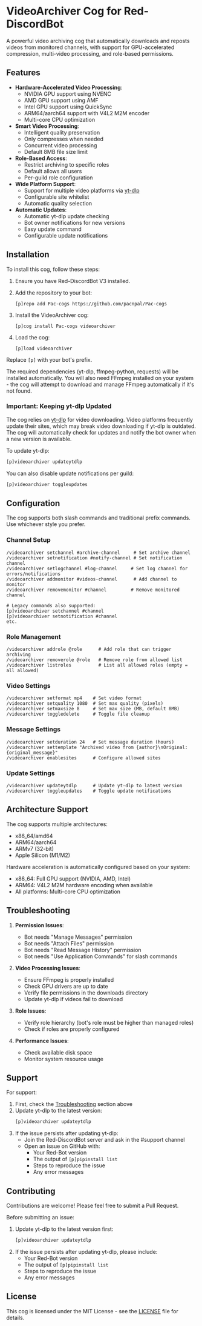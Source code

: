 # VideoArchiver Cog for Red-DiscordBot

A powerful video archiving cog that automatically downloads and reposts videos from monitored channels, with support for GPU-accelerated compression, multi-video processing, and role-based permissions.

## Features

- **Hardware-Accelerated Video Processing**:
  - NVIDIA GPU support using NVENC
  - AMD GPU support using AMF
  - Intel GPU support using QuickSync
  - ARM64/aarch64 support with V4L2 M2M encoder
  - Multi-core CPU optimization
- **Smart Video Processing**:
  - Intelligent quality preservation
  - Only compresses when needed
  - Concurrent video processing
  - Default 8MB file size limit
- **Role-Based Access**:
  - Restrict archiving to specific roles
  - Default allows all users
  - Per-guild role configuration
- **Wide Platform Support**:
  - Support for multiple video platforms via [yt-dlp](https://github.com/yt-dlp/yt-dlp)
  - Configurable site whitelist
  - Automatic quality selection
- **Automatic Updates**:
  - Automatic yt-dlp update checking
  - Bot owner notifications for new versions
  - Easy update command
  - Configurable update notifications

## Installation

To install this cog, follow these steps:

1. Ensure you have Red-DiscordBot V3 installed.
2. Add the repository to your bot:

   ```
   [p]repo add Pac-cogs https://github.com/pacnpal/Pac-cogs
   ```

3. Install the VideoArchiver cog:

   ```
   [p]cog install Pac-cogs videoarchiver
   ```

4. Load the cog:

   ```
   [p]load videoarchiver
   ```

Replace `[p]` with your bot's prefix.

The required dependencies (yt-dlp, ffmpeg-python, requests) will be installed automatically. You will also need FFmpeg installed on your system - the cog will attempt to download and manage FFmpeg automatically if it's not found.

### Important: Keeping yt-dlp Updated

The cog relies on [yt-dlp](https://github.com/yt-dlp/yt-dlp) for video downloading. Video platforms frequently update their sites, which may break video downloading if yt-dlp is outdated. The cog will automatically check for updates and notify the bot owner when a new version is available.

To update yt-dlp:
```bash
[p]videoarchiver updateytdlp
```

You can also disable update notifications per guild:
```bash
[p]videoarchiver toggleupdates
```

## Configuration

The cog supports both slash commands and traditional prefix commands. Use whichever style you prefer.

### Channel Setup
```
/videoarchiver setchannel #archive-channel     # Set archive channel
/videoarchiver setnotification #notify-channel # Set notification channel
/videoarchiver setlogchannel #log-channel     # Set log channel for errors/notifications
/videoarchiver addmonitor #videos-channel      # Add channel to monitor
/videoarchiver removemonitor #channel         # Remove monitored channel

# Legacy commands also supported:
[p]videoarchiver setchannel #channel
[p]videoarchiver setnotification #channel
etc.
```

### Role Management
```
/videoarchiver addrole @role      # Add role that can trigger archiving
/videoarchiver removerole @role   # Remove role from allowed list
/videoarchiver listroles          # List all allowed roles (empty = all allowed)
```

### Video Settings
```
/videoarchiver setformat mp4    # Set video format
/videoarchiver setquality 1080  # Set max quality (pixels)
/videoarchiver setmaxsize 8     # Set max size (MB, default 8MB)
/videoarchiver toggledelete     # Toggle file cleanup
```

### Message Settings
```
/videoarchiver setduration 24   # Set message duration (hours)
/videoarchiver settemplate "Archived video from {author}\nOriginal: {original_message}"
/videoarchiver enablesites      # Configure allowed sites
```

### Update Settings
```
/videoarchiver updateytdlp      # Update yt-dlp to latest version
/videoarchiver toggleupdates    # Toggle update notifications
```

## Architecture Support

The cog supports multiple architectures:
- x86_64/amd64
- ARM64/aarch64
- ARMv7 (32-bit)
- Apple Silicon (M1/M2)

Hardware acceleration is automatically configured based on your system:
- x86_64: Full GPU support (NVIDIA, AMD, Intel)
- ARM64: V4L2 M2M hardware encoding when available
- All platforms: Multi-core CPU optimization

## Troubleshooting

1. **Permission Issues**:
   - Bot needs "Manage Messages" permission
   - Bot needs "Attach Files" permission
   - Bot needs "Read Message History" permission
   - Bot needs "Use Application Commands" for slash commands

2. **Video Processing Issues**:
   - Ensure FFmpeg is properly installed
   - Check GPU drivers are up to date
   - Verify file permissions in the downloads directory
   - Update yt-dlp if videos fail to download

3. **Role Issues**:
   - Verify role hierarchy (bot's role must be higher than managed roles)
   - Check if roles are properly configured

4. **Performance Issues**:
   - Check available disk space
   - Monitor system resource usage

## Support

For support:
1. First, check the [Troubleshooting](#troubleshooting) section above
2. Update yt-dlp to the latest version:
   ```bash
   [p]videoarchiver updateytdlp
   ```
3. If the issue persists after updating yt-dlp:
   - Join the Red-DiscordBot server and ask in the #support channel
   - Open an issue on GitHub with:
     - Your Red-Bot version
     - The output of `[p]pipinstall list`
     - Steps to reproduce the issue
     - Any error messages

## Contributing

Contributions are welcome! Please feel free to submit a Pull Request.

Before submitting an issue:
1. Update yt-dlp to the latest version first:
   ```bash
   [p]videoarchiver updateytdlp
   ```
2. If the issue persists after updating yt-dlp, please include:
   - Your Red-Bot version
   - The output of `[p]pipinstall list`
   - Steps to reproduce the issue
   - Any error messages

## License

This cog is licensed under the MIT License - see the [LICENSE](../LICENSE) file for details.
